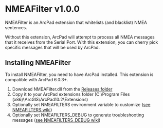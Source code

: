 # NMEAFilter v1.0.0

NMEAFilter is an ArcPad extension that whitelists (and blacklist) NMEA sentences.

Without this extension, ArcPad will attempt to process all NMEA messages that it receives from the Serial Port. With this extension, you can cherry pick specific messages that will be used by ArcPad.

## Installing NMEAFilter

To install NMEAFilter, you need to have ArcPad installed. This extension is compatible with ArcPad 6.0.3+.

 1. Download NMEAFilter.dll from the [Releases folder](https://github.com/stephenquan/NMEAFilter/releases)
 2. Copy it to your ArcPad extensions folder (C:\Program Files (x86)\ArcGIS\ArcPad10.2\Extensions)
 3. Optionally set NMEAFILTERS environment variable to customize ([see NMEAFILTERS wiki](https://github.com/stephenquan/NMEAFilter/wiki/Environment-Variable:-NMEAFILTERS))
 4. Optionally set NMEAFILTERS_DEBUG to generate troubleshooting messages ([see NMEAFILTERS_DEBUG wiki](https://github.com/stephenquan/NMEAFilter/wiki/Environment-Variable:-NMEAFILTERS_DEBUG))
 

